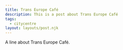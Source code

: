 ```yaml
---
title: Trans Europe Café
description: This is a post about Trans Europe Café
tags:
  - citycentre
layout: layouts/post.njk
---
```

A line about Trans Europe Café.
